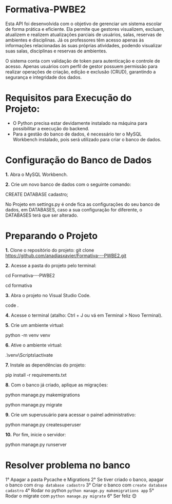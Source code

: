 # Formativa-PWBE2
Esta API foi desenvolvida com o objetivo de gerenciar um sistema escolar de forma prática e eficiente. Ela permite que gestores visualizem, excluam, atualizem e realizem atualizações parciais de usuários, salas, reservas de ambientes e disciplinas. Já os professores têm acesso apenas às informações relacionadas às suas próprias atividades, podendo visualizar suas salas, disciplinas e reservas de ambientes.

O sistema conta com validação de token para autenticação e controle de acesso. Apenas usuários com perfil de gestor possuem permissão para realizar operações de criação, edição e exclusão (CRUD), garantindo a segurança e integridade dos dados.

# Requisitos para Execução do Projeto:
  - O Python precisa estar devidamente instalado na máquina para possibilitar a execução do backend.
  - Para a gestão do banco de dados, é necessário ter o MySQL Workbench instalado, pois será utilizado para criar o banco de dados.

# Configuração do Banco de Dados
**1.** Abra o MySQL Workbench.

**2.** Crie um novo banco de dados com o seguinte comando:

   CREATE DATABASE cadastro;

No Projeto em settings.py é onde fica as configurações do seu banco de dados, em DATABASES, caso a sua configuração for diferente, o DATABASES terá que ser alterado.

# Preparando o Projeto
**1.** Clone o repositório do projeto:
git clone https://github.com/anadiasxavier/Formativa---PWBE2.git

**2.** Acesse a pasta do projeto pelo terminal:

cd Formativa---PWBE2

cd formativa

**3.** Abra o projeto no Visual Studio Code.

 code .
 
**4.** Acesse o terminal (atalho: Ctrl + J ou vá em Terminal > Novo Terminal).

**5.** Crie um ambiente virtual:

python -m venv venv

**6.** Ative o ambiente virtual:

.\venv\Scripts\activate

**7.** Instale as dependências do projeto:

pip install -r requirements.txt

**8.** Com o banco já criado, aplique as migrações:

python manage.py makemigrations

python manage.py migrate

**9.** Crie um superusuário para acessar o painel administrativo:

python manage.py createsuperuser

**10.**  Por fim, inicie o servidor:

python manage.py runserver


# Resolver problema no banco 

1° Apagar a pasta Pycache e Migrations 
2° Se tiver criado o banco, apagar o banco com ```drop database cadastro```
3° Criar o banco com ```create database cadastro```
4° Rodar no python ```python manage.py makemigrations app```
5° Rodar o migrate com ```python manage.py migrate```
6° Ser feliz 😊
